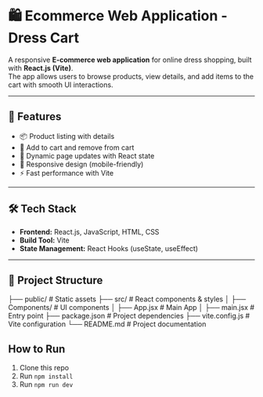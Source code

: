 # 🛍️ Ecommerce Web Application - Dress Cart

A responsive **E-commerce web application** for online dress shopping, built with **React.js (Vite)**.  
The app allows users to browse products, view details, and add items to the cart with smooth UI interactions.  

---

## 🚀 Features
- 📦 Product listing with details  
- 🛒 Add to cart and remove from cart  
- 🔄 Dynamic page updates with React state  
- 📱 Responsive design (mobile-friendly)  
- ⚡ Fast performance with Vite  

---

## 🛠️ Tech Stack
- **Frontend:** React.js, JavaScript, HTML, CSS  
- **Build Tool:** Vite  
- **State Management:** React Hooks (useState, useEffect)  

---

## 📂 Project Structure
├── public/ # Static assets
├── src/ # React components & styles
│ ├── Components/ # UI components
│ ├── App.jsx # Main App
│ ├── main.jsx # Entry point
├── package.json # Project dependencies
├── vite.config.js # Vite configuration
└── README.md # Project documentation


## How to Run
1. Clone this repo  
2. Run `npm install`  
3. Run `npm run dev`  

